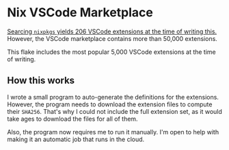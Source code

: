 # Nix VSCode Marketplace

[Searcing `nixpkgs` yields 206 VSCode extensions at the time of writing this.][nixpkgs-query] However, the VSCode marketplace contains more than 50,000 extensions.

This flake includes the most popular 5,000 VSCode extensions at the time of writing.

## How this works

I wrote a small program to auto-generate the definitions for the extensions. However, the program needs to download the extension files to compute their `SHA256`. That's why I could not include the full extension set, as it would take ages to download the files for all of them.

Also, the program now requires me to run it manually. I'm open to help with making it an automatic job that runs in the cloud.

[nixpkgs-query]: https://search.nixos.org/packages?channel=unstable&from=0&size=50&sort=relevance&type=packages&query=vscode